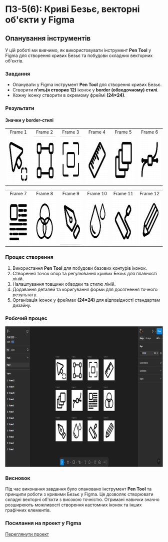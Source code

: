 # ПЗ-5(6): Криві Безьє, векторні об'єкти у Figma

## Опанування інструментів
У цій роботі ми вивчимо, як використовувати інструмент **Pen Tool** у Figma для створення кривих Безьє та побудови складних векторних об'єктів.

### Завдання
- Опанувати у Figma інструмент **Pen Tool** для створення кривих Безьє.
- Створити **п'ять(я створив 12)** іконок у **border (обводочному) стилі**.
- Кожну іконку створити в окремому фреймі **(24×24)**.

### Результати

#### Значки у border-стилі  
<table align="center">
  <tr>
    <td align="center">Frame 1</td>
    <td align="center">Frame 2</td>
    <td align="center">Frame 3</td>
    <td align="center">Frame 4</td>
    <td align="center">Frame 5</td>
    <td align="center">Frame 6</td>
  </tr>
  <tr>
    <td><img src="images/Frame 1.1.png" height="150px"></td>
    <td><img src="images/Frame 2.1.png" height="150px"></td>
    <td><img src="images/Frame 3.1.png" height="150px"></td>
    <td><img src="images/Frame 4.1.png" height="150px"></td>
    <td><img src="images/Frame 5.1.png" height="150px"></td>
    <td><img src="images/Frame 6.1.png" height="150px"></td>
  </tr>
</table>

<table align="center">
  <tr>
    <td align="center">Frame 7</td>
    <td align="center">Frame 8</td>
    <td align="center">Frame 9</td>
    <td align="center">Frame 10</td>
    <td align="center">Frame 11</td>
    <td align="center">Frame 12</td>
  </tr>
  <tr>
    <td><img src="images/Frame 7.1.png" height="150px"></td>
    <td><img src="images/Frame 8.1.png" height="150px"></td>
    <td><img src="images/Frame 9.1.png" height="150px"></td>
    <td><img src="images/Frame 10.1.png" height="150px"></td>
    <td><img src="images/Frame 11.1.png" height="150px"></td>
    <td><img src="images/Frame 12.1.png" height="150px"></td>
  </tr>
</table>

### Процес створення
1. Використання **Pen Tool** для побудови базових контурів іконок.
2. Створення точок опор та регулювання кривих Безьє для плавності ліній.
3. Налаштування товщини обводки та стилю ліній.
4. Додавання деталей та коригування форми для досягнення точного результату.
5. Організація іконок у фреймах **(24×24)** для відповідності стандартам дизайну.

### Робочий процес
<p align="center">
  <img src="images/Figma(workspace).png" height="450px">
</p>

### Висновок
Під час виконання завдання було опановано інструмент **Pen Tool** та принципи роботи з кривими Безьє у Figma. Це дозволяє створювати складні векторні об'єкти з високою точністю. Отримані навички значно розширюють можливості створення кастомних іконок та інших графічних елементів.

### Посилання на проект у Figma
[Переглянути проект]([https://www.figma.com/design/PyqXTpPtZvkqPBkzqya1aT/24.03.2025?node-id=0-1&p=f&t=ICFFINP2G3WlmEKb-0](https://www.figma.com/design/u8DfBWvq4nz6leTOabBsAS/01.04.2025?node-id=0-1&p=f&t=iO1BofODKV4kYQHI-0)](https://www.figma.com/design/u8DfBWvq4nz6leTOabBsAS/01.04.2025?node-id=0-1&p=f&t=iO1BofODKV4kYQHI-0))
